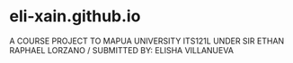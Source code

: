 # eli-xain.github.io
A COURSE PROJECT TO MAPUA UNIVERSITY ITS121L UNDER SIR ETHAN RAPHAEL LORZANO / SUBMITTED BY: ELISHA VILLANUEVA
